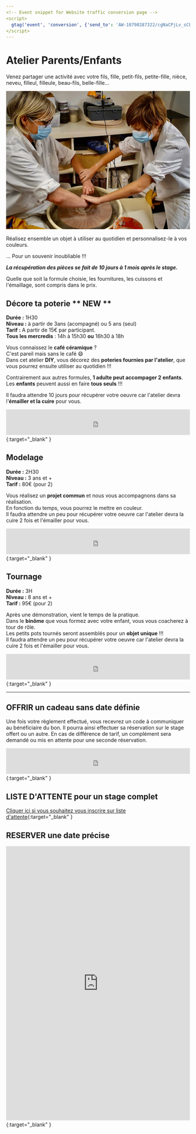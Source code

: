 ```yaml
---
<!-- Event snippet for Website traffic conversion page -->
<script>
  gtag('event', 'conversion', {'send_to': 'AW-10790287322/cgNaCPjLv_sCENrvmpko'});
</script>
---
```

# Atelier Parents/Enfants
Venez partager une activité avec votre fils, fille, petit-fils, petite-fille, nièce, neveu, filleul, filleule, beau-fils, belle-fille...  

<img src="/images/parents-enfants-tournage-stages-poterie-fansdeterre-ceramique-colombes-paris.jpeg" class="image-horiz">  

Réalisez ensemble un objet à utiliser au quotidien et personnalisez-le à vos couleurs.  

... Pour un souvenir inoubliable !!!  


**_La récupération des pièces se fait de 10 jours à 1 mois après le stage._**


Quelle que soit la formule choisie, les fournitures, les cuissons et l'émaillage, sont compris dans le prix.

## Décore ta poterie ** NEW **  
**Durée :** 1H30  
**Niveau :** à partir de 3ans (acompagné) ou 5 ans (seul)  
**Tarif :** A partir de 15€ par participant.     
**Tous les mercredis** : 14h à 15h30 **ou** 16h30 à 18h  


Vous connaissez le **café céramique** ?  
C'est pareil mais sans le café 😄  
Dans cet atelier **DIY**, vous décorez des **poteries fournies par l'atelier**, que vous pourrez ensuite utiliser au quotidien !!!  
  
  
Contrairement aux autres formules, **1 adulte peut accompager 2 enfants**. Les **enfants** peuvent aussi en faire **tous seuls** !!!    

Il faudra attendre 10 jours pour récupérer votre oeuvre car l'atelier devra l'**émailler et la cuire** pour vous. 
<iframe id="haWidget" allowtransparency="true" src="https://www.helloasso.com/associations/fans-de-terre/evenements/stages-parents-enfants-2021-2022/widget-bouton" style="width: 100%; height: 70px; border: none;"></iframe>{:target="_blank" }    
  
## Modelage  
**Durée :** 2H30  
**Niveau :** 3 ans et +  
**Tarif :** 80€ (pour 2)  
  
Vous réalisez un **projet commun** et nous vous accompagnons dans sa réalisation.  
En fonction du temps, vous pourrez le mettre en couleur.  
Il faudra attendre un peu pour récupérer votre oeuvre car l'atelier devra la cuire 2 fois et l'émailler pour vous.

<iframe id="haWidget" allowtransparency="true" src="https://www.helloasso.com/associations/fans-de-terre/evenements/stages-parents-enfants-2021-2022/widget-bouton" style="width: 100%; height: 70px; border: none;"></iframe>{:target="_blank" }    

## Tournage  
**Durée :** 3H  
**Niveau :** 8 ans et +  
**Tarif :** 95€ (pour 2)  
  
Après une démonstration, vient le temps de la pratique.   
Dans le **binôme** que vous formez avec votre enfant, vous vous coacherez à tour de rôle.  
Les petits pots tournés seront assemblés pour un **objet unique** !!!  
Il faudra attendre un peu pour récupérer votre oeuvre car l'atelier devra la cuire 2 fois et l'émailler pour vous.    
<iframe id="haWidget" allowtransparency="true" src="https://www.helloasso.com/associations/fans-de-terre/evenements/stages-parents-enfants-2021-2022/widget-bouton" style="width: 100%; height: 70px; border: none;"></iframe>{:target="_blank" }      

---
## OFFRIR un cadeau sans date définie
Une fois votre règlement effectué, vous recevrez un code à communiquer au bénéficiaire du bon. Il pourra ainsi effectuer sa réservation sur le stage offert ou un autre. En cas de différence de tarif, un complément sera demandé ou mis en attente pour une seconde réservation.    
<iframe id="haWidget" allowtransparency="true" src="https://www.helloasso.com/associations/fans-de-terre/evenements/bon-cadeau-2021-2022/widget-bouton" style="width: 100%; height: 70px; border: none;"></iframe>{:target="_blank" }      


## LISTE D'ATTENTE pour un stage complet
[Cliquer ici si vous souhaitez vous inscrire sur liste d'attente](https://docs.google.com/forms/d/e/1FAIpQLScDnAGxa7UlusJ0sVcahW_FnYDXCc4BQsAE5W8vGXzb9_z4pg/viewform?entry.1318731939&entry.625861564&entry.1682638982&entry.1661862399&entry.635975601){:target="_blank" }        

## RESERVER une date précise  

<iframe id="haWidget" allowtransparency="true" scrolling="auto" src="https://www.helloasso.com/associations/fans-de-terre/evenements/stages-parents-enfants-2021-2022/widget" style="width: 100%; height: 750px; border: none;"></iframe>{:target="_blank" }  



